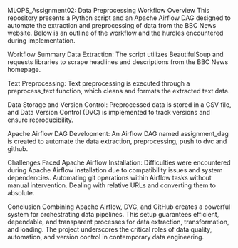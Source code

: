 MLOPS_Assignment02: Data Preprocessing Workflow
Overview
This repository presents a Python script and an Apache Airflow DAG designed to automate the extraction and preprocessing of data from the BBC News website. Below is an outline of the workflow and the hurdles encountered during implementation.

Workflow Summary
Data Extraction:
The script utilizes BeautifulSoup and requests libraries to scrape headlines and descriptions from the BBC News homepage.

Text Preprocessing:
Text preprocessing is executed through a preprocess_text function, which cleans and formats the extracted text data.

Data Storage and Version Control:
Preprocessed data is stored in a CSV file, and Data Version Control (DVC) is implemented to track versions and ensure reproducibility.

Apache Airflow DAG Development:
An Airflow DAG named assignment_dag is created to automate the data extraction, preprocessing, push to dvc and github.

Challenges Faced
Apache Airflow Installation: Difficulties were encountered during Apache Airflow installation due to compatibility issues and system dependencies.
Automating git operations within Airflow tasks without manual intervention.
Dealing with relative URLs and converting them to absolute.


Conclusion
Combining Apache Airflow, DVC, and GitHub creates a powerful system for orchestrating data pipelines. This setup guarantees efficient, dependable, and transparent processes for data extraction, transformation, and loading. The project underscores the critical roles of data quality, automation, and version control in contemporary data engineering.

